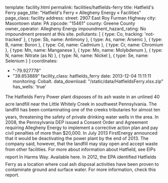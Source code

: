 template: facility.html
permalink: facilities/hatfields-ferry
title: Hatfield's Ferry
page_title: "Hatfield's Ferry « Allegheny Energy « Facilities"
page_class: facility
address: 
  street: 2907 East Roy Furman Highway
  city: Masontown
  state: PA
  zipcode: "15461"
  county: Greene County
owner_operator: Allegheny Energy
impoundment_hazard_rating: No impoundment present at this site.
pollutants: [
  {
    type: Co,
    tracking: 'not-tracked'
  },
  {
    type: Sb,
    name: Antimony
  },
  {
    type: As,
    name: Arsenic
  },
  {
    type: B,
    name: Boron
  },
  {
    type: Cd,
    name: Cadmium
  },
  {
    type: Cr,
    name: Chromium
  },
  {
    type: Mn,
    name: Manganese
  },
  {
    type: Mo,
    name: Molybdenum
  },
  {
    type: N,
    name: Nitrate (as N)
  },
  {
    type: Ni,
    name: Nickel
  },
  {
    type: Se,
    name: Selenium
  }
]
coordinates: 
  - "-79.927778"
  - "39.853889"
facility_class: hatfields_ferry
date: 2013-12-04 11:11:11
monitoring: Cobalt.
data_download: "/static/data/HatfieldsFerry.xlsx.zip"
has_wells: 'true'


The Hatfields Ferry Power plant disposes of its ash waste in an unlined 40 acre landfill near the Little Whitely Creek in southwest Pennsylvania. The landfill has been contaminating one of the creeks tributaries for almost ten years, threatening the safety of private drinking water wells in the area. In 2008, the Pennsylvania DEP issued a Consent Order and Agreement requiring Allegheny Energy to implement a corrective action plan and pay civil penalties of more than $20,000. In July 2013 FirstEnergy announced that it would be deactivating the power plant by the end of 2013. The company said, however, that the landfill may stay open and accept waste from other facilities. For more about information about Hatfield, see EIPs report In Harms Way. Available here. In 2012, the EPA identified Hatfields Ferry as a location where coal ash disposal activities have been proven to contaminate ground and surface water. For more information, check this report.
